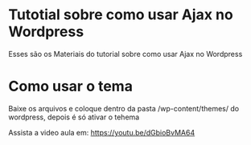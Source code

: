# Tutotial sobre como usar Ajax no Wordpress
Esses são os Materiais do tutorial sobre como usar Ajax no Wordpress

# Como usar o tema
Baixe os arquivos e coloque dentro da pasta /wp-content/themes/ do wordpress, depois é só ativar o tehema

Assista a video aula em: https://youtu.be/dGbioBvMA64

